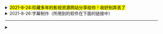 <details>
  <summary><mark><font color=black>2021-8-24:珍藏多年的影视资源网站分享给你！收好别弄丢了</font></mark></summary>
  <p> - 2021-8-24:珍藏多年的影视资源网站分享给你！收好别弄丢了</p>
  <pre><code>  
电影天堂https://www.dy2018.com/ <br />电影先生 http://dyxs14.com/ <br />555电影https://www.555dy6.com/<br />MK影视https://www.mkvdo.com/<br />KK看剧http://www.kkkanju.com/<br />奈飞星影视https://nfxhd.com/<br />CK电影部落 https://www.ck180.net/   
  </code></pre>
</details>



<details>
  <summary>2021-8-26:字幕制作（所用到的软件在下面的链接中）</summary> 
1.下载后将后缀改为ZIP; <br />
2.如果不会使用，请到西瓜视频搜索云边科技工作室，私信教你修改 <br />
  
1.下载后将后缀改为ZIP;
2.如果不会使用，请到西瓜视频搜索云边科技工作室，私信教你修改 <br />
 
字幕工具  https://www.aliyundrive.com/s/5cuMWBL8RpX 
</details>

- - -

<details>
  <summary></summary>

 
</details>
